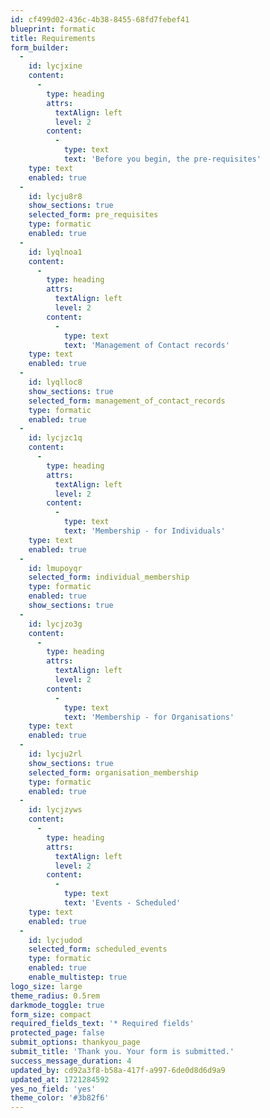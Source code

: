 ```yaml
---
id: cf499d02-436c-4b38-8455-68fd7febef41
blueprint: formatic
title: Requirements
form_builder:
  -
    id: lycjxine
    content:
      -
        type: heading
        attrs:
          textAlign: left
          level: 2
        content:
          -
            type: text
            text: 'Before you begin, the pre-requisites'
    type: text
    enabled: true
  -
    id: lycju8r8
    show_sections: true
    selected_form: pre_requisites
    type: formatic
    enabled: true
  -
    id: lyqlnoa1
    content:
      -
        type: heading
        attrs:
          textAlign: left
          level: 2
        content:
          -
            type: text
            text: 'Management of Contact records'
    type: text
    enabled: true
  -
    id: lyqlloc8
    show_sections: true
    selected_form: management_of_contact_records
    type: formatic
    enabled: true
  -
    id: lycjzc1q
    content:
      -
        type: heading
        attrs:
          textAlign: left
          level: 2
        content:
          -
            type: text
            text: 'Membership - for Individuals'
    type: text
    enabled: true
  -
    id: lmupoyqr
    selected_form: individual_membership
    type: formatic
    enabled: true
    show_sections: true
  -
    id: lycjzo3g
    content:
      -
        type: heading
        attrs:
          textAlign: left
          level: 2
        content:
          -
            type: text
            text: 'Membership - for Organisations'
    type: text
    enabled: true
  -
    id: lycju2rl
    show_sections: true
    selected_form: organisation_membership
    type: formatic
    enabled: true
  -
    id: lycjzyws
    content:
      -
        type: heading
        attrs:
          textAlign: left
          level: 2
        content:
          -
            type: text
            text: 'Events - Scheduled'
    type: text
    enabled: true
  -
    id: lycjudod
    selected_form: scheduled_events
    type: formatic
    enabled: true
    enable_multistep: true
logo_size: large
theme_radius: 0.5rem
darkmode_toggle: true
form_size: compact
required_fields_text: '* Required fields'
protected_page: false
submit_options: thankyou_page
submit_title: 'Thank you. Your form is submitted.'
success_message_duration: 4
updated_by: cd92a3f8-b58a-417f-a997-6de0d8d6d9a9
updated_at: 1721284592
yes_no_field: 'yes'
theme_color: '#3b82f6'
---
```


